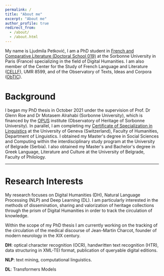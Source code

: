 ```yaml
---
permalink: /
title: "About me"
excerpt: "About me"
author_profile: true
redirect_from: 
  - /about/
  - /about.html
---
```


My name is Ljudmila Petković, I am a PhD student in [French and Comparative Literature (Doctoral School 019)](https://www.sorbonne-universite.fr/node/2040) at the Sorbonne University in Paris (France) specializing in the field of Digital Humanities. I am also member of the Center for the Study of French Language and Literature ([CELLF](https://cellf.cnrs.fr/)), UMR 8599, and of the Observatory of Texts, Ideas and Corpora ([ObTIC](https://obtic.sorbonne-universite.fr/)). 

Background
======

I began my PhD thesis in October 2021 under the supervision of Prof. Dr Glenn Roe and Dr Motasem Alrahabi (Sorbonne University), which is financed by the [OPUS](https://institut-opus.sorbonne-universite.fr/) institute (Observatory of Heritage of Sorbonne University). In parallel, I am completing my [Certificate of Specialization in Linguistics](https://www.unige.ch/lettres/linguistique/program/postgrade/) at the University of Geneva (Switzerland), Faculty of Humanities, Department of Linguistics. I obtained my Master's degree in Social Sciences and Computing within the interdisciplinary study program at the University of Belgrade (Serbia). I also obtained my Master's and Bachelor's degree in Greek Language, Literature and Culture at the University of Belgrade, Faculty of Philology.

---

Research Interests
======
My research focuses on Digital Humanities (DH), Natural Language Processing (NLP) and Deep Learning (DL). I am particularly interested in the methods of dissemination, sharing and valorization of heritage collections through the prism of Digital Humanities in order to track the circulation of knowledge.

Within the scope of my PhD thesis I am currently working on the tracking of the circulation of the medical discourse of Jean-Martin Charcot, founder of modern neurology in the XIX century.

**DH**: optical character recognition (OCR), handwritten text recognition (HTR),
data structuring in XML-TEI format, publication of queryable digital editions.

**NLP**: text mining, computational linguistics.

**DL**: Transformers Models

